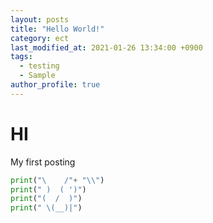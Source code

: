 ```yaml
---
layout: posts
title: "Hello World!"
category: ect
last_modified_at: 2021-01-26 13:34:00 +0900
tags:
  - testing
  - Sample
author_profile: true
---
```


# HI
My first posting

```python
print("\    /"+ "\\")
print(" )  ( ')")
print("(  /  )")
print(" \(__)|")
```
